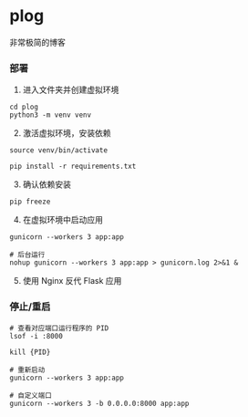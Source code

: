 # plog

非常极简的博客

### 部署

1. 进入文件夹并创建虚拟环境
```
cd plog
python3 -m venv venv 
```

2. 激活虚拟环境，安装依赖

```
source venv/bin/activate

pip install -r requirements.txt
```

3. 确认依赖安装
```
pip freeze
```

4. 在虚拟环境中启动应用
```
gunicorn --workers 3 app:app

# 后台运行
nohup gunicorn --workers 3 app:app > gunicorn.log 2>&1 &
```

5. 使用 Nginx 反代 Flask 应用

### 停止/重启

```
# 查看对应端口运行程序的 PID
lsof -i :8000

kill {PID}

# 重新启动
gunicorn --workers 3 app:app

# 自定义端口
gunicorn --workers 3 -b 0.0.0.0:8000 app:app

```
